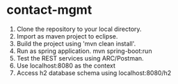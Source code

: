 # contact-mgmt
1. Clone the repository to your local directory.
2. Import as maven project to eclipse.
3. Build the project using 'mvn clean install'.
4. Run as spring application. mvn spring-boot:run
5. Test the REST services using ARC/Postman.
6. Use localhost:8080 as the context
7. Access h2 database schema using localhost:8080/h2
